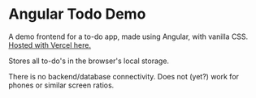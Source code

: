 # Angular Todo Demo

A demo frontend for a to-do app, made using Angular, with vanilla CSS. [Hosted with Vercel here.](https://angular-todo-demo.vercel.app/)

Stores all to-do's in the browser's local storage.

There is no backend/database connectivity. Does not (yet?) work for phones or similar screen ratios.
